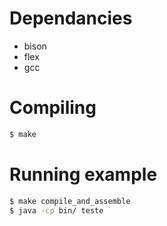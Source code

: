 # Dependancies

- bison
- flex
- gcc

# Compiling

```bash
$ make
```

# Running example

```bash
$ make compile_and_assemble
$ java -cp bin/ teste
```
